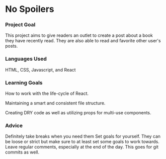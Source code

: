 
# No Spoilers

### Project Goal

This project aims to give readers an outlet to create a post about a book they have recently read. They are also able to read and favorite other user's posts.

### Languages Used

HTML, CSS, Javascript, and React

### Learning Goals

How to work with the life-cycle of React.

Maintaining a smart and consistent file structure.

Creating DRY code as well as utilizing props for multi-use components.


### Advice

Definitely take breaks when you need them
Set goals for yourself. They can be loose or strict but make sure to at least set some goals to work towards.
Leave regular comments, especially at the end of the day. This goes for git commits as well.

